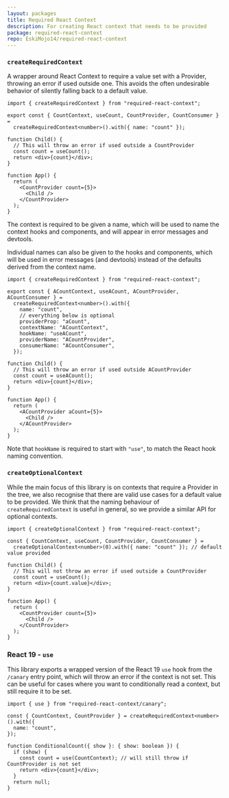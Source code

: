 ```yaml
---
layout: packages
title: Required React Context
description: For creating React context that needs to be provided
package: required-react-context
repo: EskiMojo14/required-react-context
---
```


### `createRequiredContext`

A wrapper around React Context to require a value set with a Provider, throwing an error if used outside one. This avoids the often undesirable behavior of silently falling back to a default value.

```tsx
import { createRequiredContext } from "required-react-context";

export const { CountContext, useCount, CountProvider, CountConsumer } =
  createRequiredContext<number>().with({ name: "count" });

function Child() {
  // This will throw an error if used outside a CountProvider
  const count = useCount();
  return <div>{count}</div>;
}

function App() {
  return (
    <CountProvider count={5}>
      <Child />
    </CountProvider>
  );
}
```

The context is required to be given a name, which will be used to name the context hooks and components, and will appear in error messages and devtools.

Individual names can also be given to the hooks and components, which will be used in error messages (and devtools) instead of the defaults derived from the context name.

```tsx
import { createRequiredContext } from "required-react-context";

export const { ACountContext, useACount, ACountProvider, ACountConsumer } =
  createRequiredContext<number>().with({
    name: "count",
    // everything below is optional
    providerProp: "aCount",
    contextName: "ACountContext",
    hookName: "useACount",
    providerName: "ACountProvider",
    consumerName: "ACountConsumer",
  });

function Child() {
  // This will throw an error if used outside ACountProvider
  const count = useACount();
  return <div>{count}</div>;
}

function App() {
  return (
    <ACountProvider aCount={5}>
      <Child />
    </ACountProvider>
  );
}
```

Note that `hookName` is required to start with `"use"`, to match the React hook naming convention.

### `createOptionalContext`

While the main focus of this library is on contexts that require a Provider in the tree, we also recognise that there are valid use cases for a default value to be provided. We think that the naming behaviour of `createRequiredContext` is useful in general, so we provide a similar API for optional contexts.

```tsx
import { createOptionalContext } from "required-react-context";

const { CountContext, useCount, CountProvider, CountConsumer } =
  createOptionalContext<number>(0).with({ name: "count" }); // default value provided

function Child() {
  // This will not throw an error if used outside a CountProvider
  const count = useCount();
  return <div>{count.value}</div>;
}

function App() {
  return (
    <CountProvider count={5}>
      <Child />
    </CountProvider>
  );
}
```

### React 19 - `use`

This library exports a wrapped version of the React 19 `use` hook from the `/canary` entry point, which will throw an error if the context is not set. This can be useful for cases where you want to conditionally read a context, but still require it to be set.

```tsx
import { use } from "required-react-context/canary";

const { CountContext, CountProvider } = createRequiredContext<number>().with({
  name: "count",
});

function ConditionalCount({ show }: { show: boolean }) {
  if (show) {
    const count = use(CountContext); // will still throw if CountProvider is not set
    return <div>{count}</div>;
  }
  return null;
}
```
